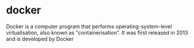 # docker
Docker is a computer program that performs operating-system-level virtualisation, also known as "containerisation". It was first released in 2013 and is developed by Docker
